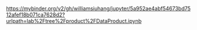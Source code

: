 https://mybinder.org/v2/gh/williamsiuhang/jupyter/5a952ae4abf54673bd7512afef18b071ca7628d2?urlpath=lab%2Ftree%2Fproduct%2FDataProduct.ipynb
